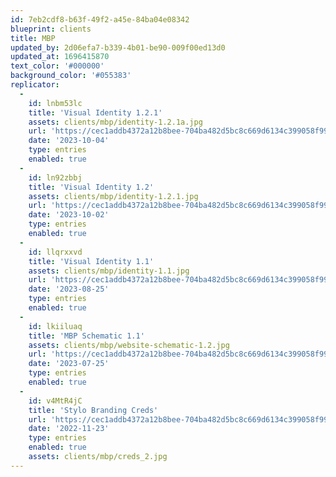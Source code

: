 ```yaml
---
id: 7eb2cdf8-b63f-49f2-a45e-84ba04e08342
blueprint: clients
title: MBP
updated_by: 2d06efa7-b339-4b01-be90-009f00ed13d0
updated_at: 1696415870
text_color: '#000000'
background_color: '#055383'
replicator:
  -
    id: lnbm53lc
    title: 'Visual Identity 1.2.1'
    assets: clients/mbp/identity-1.2.1a.jpg
    url: 'https://cec1addb4372a12b8bee-704ba482d5bc8c669d6134c399058f99.ssl.cf3.rackcdn.com/MBP%20Identity%201.2.1.pdf'
    date: '2023-10-04'
    type: entries
    enabled: true
  -
    id: ln92zbbj
    title: 'Visual Identity 1.2'
    assets: clients/mbp/identity-1.2.1.jpg
    url: 'https://cec1addb4372a12b8bee-704ba482d5bc8c669d6134c399058f99.ssl.cf3.rackcdn.com/MBP%20Visual%20Identity%201.2.pdf'
    date: '2023-10-02'
    type: entries
    enabled: true
  -
    id: llqrxxvd
    title: 'Visual Identity 1.1'
    assets: clients/mbp/identity-1.1.jpg
    url: 'https://cec1addb4372a12b8bee-704ba482d5bc8c669d6134c399058f99.ssl.cf3.rackcdn.com/MBP%20Visual%20Identity%201.1.pdf'
    date: '2023-08-25'
    type: entries
    enabled: true
  -
    id: lkiiluaq
    title: 'MBP Schematic 1.1'
    assets: clients/mbp/website-schematic-1.2.jpg
    url: 'https://cec1addb4372a12b8bee-704ba482d5bc8c669d6134c399058f99.ssl.cf3.rackcdn.com/MBP%20Website%20Schematic%201.1.pdf'
    date: '2023-07-25'
    type: entries
    enabled: true
  -
    id: v4MtR4jC
    title: 'Stylo Branding Creds'
    url: 'https://cec1addb4372a12b8bee-704ba482d5bc8c669d6134c399058f99.ssl.cf3.rackcdn.com/Stylo%20Design%20Branding%20Credentials%202022.pdf'
    date: '2022-11-23'
    type: entries
    enabled: true
    assets: clients/mbp/creds_2.jpg
---
```

